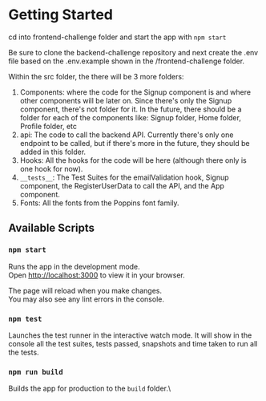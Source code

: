 # Getting Started

cd into frontend-challenge folder and start the app with
`npm start`

Be sure to clone the backend-challenge repository and next create the .env file based on the .env.example shown in the /frontend-challenge folder.

Within the src folder, the there will be 3 more folders:

1. Components: where the code for the Signup component is and where other components will be later on. Since there's only the Signup component, there's not folder for it. In the future, there should be a folder for each of the components like: Signup folder, Home folder, Profile folder, etc
2. api: The code to call the backend API. Currently there's only one endpoint to be called, but if there's more in the future, they should be added in this folder.
3. Hooks: All the hooks for the code will be here (although there only is one hook for now).
4. `__tests__`: The Test Suites for the emailValidation hook, Signup component, the RegisterUserData to call the API, and the App component.
5. Fonts: All the fonts from the Poppins font family.

## Available Scripts

### `npm start`

Runs the app in the development mode.\
Open [http://localhost:3000](http://localhost:3000) to view it in your browser.

The page will reload when you make changes.\
You may also see any lint errors in the console.

### `npm test`

Launches the test runner in the interactive watch mode. It will show in the console all the test suites, tests passed, snapshots and time taken to run all the tests.

### `npm run build`

Builds the app for production to the `build` folder.\
